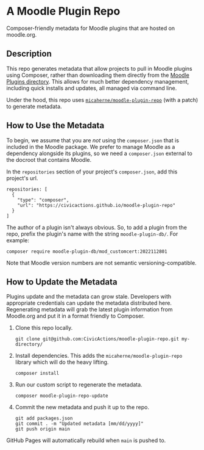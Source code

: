 # A Moodle Plugin Repo
Composer-friendly metadata for Moodle plugins that are hosted on moodle.org.

## Description
This repo generates metadata that allow projects to pull in Moodle plugins using Composer, rather than downloading them directly from the [Moodle Plugins directory](https://moodle.org/plugins/index.php). This allows for much better dependency management, including quick installs and updates, all managed via command line.

Under the hood, this repo uses [`micaherne/moodle-plugin-repo`](https://github.com/micaherne/moodle-plugin-repo) (with a patch) to generate metadata.

## How to Use the Metadata
To begin, we assume that you are *not* using the `composer.json` that is included in the Moodle package. We prefer to manage Moodle as a dependency alongside its plugins, so we need a `composer.json` external to the docroot that contains Moodle.

In the `repositories` section of your project's `composer.json`, add this project's url.
```
repositories: [
  {
    "type": "composer",
    "url": "https://civicactions.github.io/moodle-plugin-repo"
  }
]
```
The author of a plugin isn't always obvious. So, to add a plugin from the repo, prefix the plugin's name with the string `moodle-plugin-db/`. For example:
```
composer require moodle-plugin-db/mod_customcert:2022112801
```
Note that Moodle version numbers are not semantic versioning-compatible.

## How to Update the Metadata
Plugins update and the metadata can grow stale. Developers with appropriate credentials can update the metadata distributed here. Regenerating metadata will grab the latest plugin information from Moodle.org and put it in a format friendly to Composer.

1. Clone this repo locally. 
   ```
   git clone git@github.com:CivicActions/moodle-plugin-repo.git my-directory/
   ```
2. Install dependencies. This adds the `micaherne/moodle-plugin-repo` library which will do the heavy lifting.
   ```
   composer install
   ```
3. Run our custom script to regenerate the metadata.
   ```
   composer moodle-plugin-repo-update
   ```
4. Commit the new metadata and push it up to the repo.
   ```
   git add packages.json
   git commit . -m "Updated metadata [mm/dd/yyyy]"
   git push origin main
   ```
GitHub Pages will automatically rebuild when `main` is pushed to.
